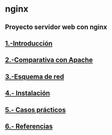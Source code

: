 # nginx
Proyecto servidor web con nginx
------------------------------------------
## [1.-Introducción](https://github.com/crisog20/nginx/blob/main/1.-Introducci%C3%B3n.md)
## [2.-Comparativa con Apache](https://github.com/crisog20/nginx/blob/main/2.-Comparativa%20con%20Apache.md)
## [3.-Esquema de red](https://github.com/crisog20/nginx/blob/main/3.-Esquema%20de%20red.md)
## [4.- Instalación](https://github.com/crisog20/nginx/blob/main/4.-Instalacion.md)
## [5.- Casos prácticos](https://github.com/crisog20/nginx/blob/main/5.-%20Casos%20pr%C3%A1cticos.md)
## [6.- Referencias](https://github.com/crisog20/nginx/blob/main/6.-%20Referencias.md)
